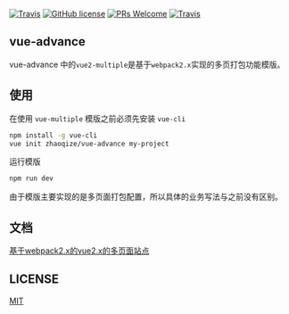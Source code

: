 [![Travis](https://img.shields.io/badge/boilerplate-vue-00BCD4.svg)]()
[![GitHub license](https://img.shields.io/github/license/zhaoqize/vue-advance.svg)](https://github.com/zhaoqize/vue-advance/blob/master/LICENSE)
[![PRs Welcome](https://img.shields.io/badge/PRs-welcome-brightgreen.svg)]()
[![Travis](https://img.shields.io/badge/oschina-%E6%94%B6%E5%BD%95-orange.svg)](https://www.oschina.net/p/vue-advance)

## vue-advance
vue-advance 中的`vue2-multiple`是基于`webpack2.x`实现的多页打包功能模版。

## 使用
在使用 `vue-multiple` 模版之前必须先安装 `vue-cli`
```bash
npm install -g vue-cli
vue init zhaoqize/vue-advance my-project
```

运行模版
```bash
npm run dev
```

由于模版主要实现的是多页面打包配置，所以具体的业务写法与之前没有区别。

## 文档
[基于webpack2.x的vue2.x的多页面站点](https://github.com/zhaoqize/blog/issues/17)

## LICENSE
[MIT](https://github.com/zhaoqize/vue-advance/blob/master/LICENSE)
